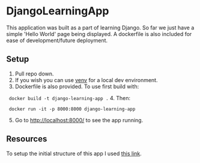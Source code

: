 # DjangoLearningApp
This application was built as a part of learning Django. So far we just have a simple 'Hello World' page being displayed. A dockerfile is also included for ease of development/future deployment.

## Setup
1. Pull repo down.
2. If you wish you can use [venv](https://docs.python.org/3/tutorial/venv.html) for a local dev environment.
3. Dockerfile is also provided. To use first build with: 

` docker build -t django-learning-app .`
4. Then:

` docker run -it -p 8000:8000 django-learning-app`

5. Go to [http://localhost:8000/](http://localhost:8000/) to see the app running. 

## Resources
To setup the initial structure of this app I used [this link](https://dockerize.io/guides/python-django-guide). 